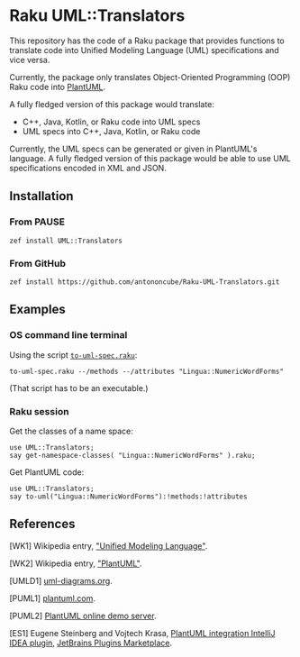 # Raku UML::Translators

This repository has the code of a Raku package 
that provides functions to translate code into Unified Modeling Language (UML) specifications
and vice versa.

Currently, the package only translates Object-Oriented Programming (OOP) Raku code into 
[PlantUML](https://plantuml.com). 

A fully fledged version of this package would translate:
- C++, Java, Kotlin, or Raku code into UML specs
- UML specs into C++, Java, Kotlin, or Raku code

Currently, the UML specs can be generated or given in PlantUML's language.
A fully fledged version of this package would be able to use UML specifications
encoded in XML and JSON.

## Installation

### From PAUSE

```shell
zef install UML::Translators
```

### From GitHub

```
zef install https://github.com/antononcube/Raku-UML-Translators.git 
```

## Examples

### OS command line terminal

Using the script [`to-uml-spec.raku`](bin/to-uml-spec.raku):

```shell
to-uml-spec.raku --/methods --/attributes "Lingua::NumericWordForms"
```

(That script has to be an executable.)

### Raku session

Get the classes of a name space:

```perl6
use UML::Translators;
say get-namespace-classes( "Lingua::NumericWordForms" ).raku;
```

Get PlantUML code:

```perl6
use UML::Translators;
say to-uml("Lingua::NumericWordForms"):!methods:!attributes
```

## References

[WK1] Wikipedia entry, 
["Unified Modeling Language"](https://en.wikipedia.org/wiki/Unified_Modeling_Language).

[WK2] Wikipedia entry,
["PlantUML"](https://en.wikipedia.org/wiki/PlantUML).

[UMLD1] [uml-diagrams.org](https://www.uml-diagrams.org).

[PUML1] [plantuml.com](https://plantuml.com).

[PUML2] [PlantUML online demo server](http://www.plantuml.com/plantuml).

[ES1] Eugene Steinberg and Vojtech Krasa,
[PlantUML integration IntelliJ IDEA plugin](https://plugins.jetbrains.com/plugin/7017-plantuml-integration),
[JetBrains Plugins Marketplace](https://plugins.jetbrains.com).
